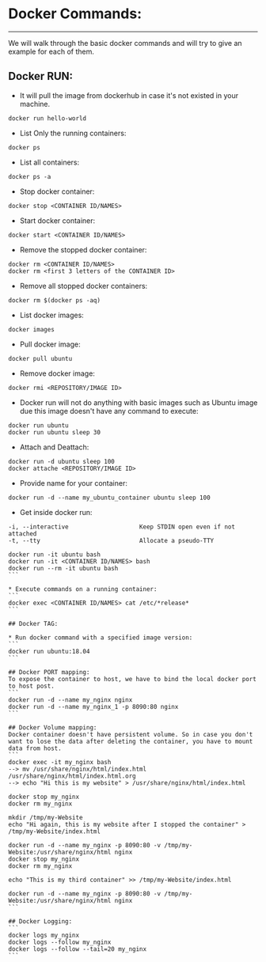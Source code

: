 # Docker Commands:
------------------
We will walk through the basic docker commands and will try to give an example for each of them.

## Docker RUN:  

* It will pull the image from dockerhub in case it's not existed in your machine.
```
docker run hello-world 
```

* List Only the running containers:
```
docker ps
```

* List all containers:
```
docker ps -a 
```

* Stop docker container:
```
docker stop <CONTAINER ID/NAMES>
```

* Start docker container:
```
docker start <CONTAINER ID/NAMES>
```

* Remove the stopped docker container:
```
docker rm <CONTAINER ID/NAMES>
docker rm <first 3 letters of the CONTAINER ID>
```

* Remove all stopped docker containers:
```
docker rm $(docker ps -aq)
```

* List docker images:
```
docker images
```

* Pull docker image:
```
docker pull ubuntu
```

* Remove docker image:
```
docker rmi <REPOSITORY/IMAGE ID>
```

* Docker run will not do anything with basic images such as 
Ubuntu image due this image doesn't have any command to execute:
```
docker run ubuntu
docker run ubuntu sleep 30
```

* Attach and Deattach:
```
docker run -d ubuntu sleep 100
docker attache <REPOSITORY/IMAGE ID>
```

* Provide name for your container:
```
docker run -d --name my_ubuntu_container ubuntu sleep 100 
```

* Get inside docker run:
```
-i, --interactive                    Keep STDIN open even if not attached
-t, --tty                            Allocate a pseudo-TTY
```
````
docker run -it ubuntu bash
docker run -it <CONTAINER ID/NAMES> bash
docker run --rm -it ubuntu bash
```

* Execute commands on a running container:
```
docker exec <CONTAINER ID/NAMES> cat /etc/*release*
```

## Docker TAG:

* Run docker command with a specified image version:
```
docker run ubuntu:18.04
```

## Docker PORT mapping:
To expose the container to host, we have to bind the local docker port to host post.
```
docker run -d --name my_nginx nginx
docker run -d --name my_nginx_1 -p 8090:80 nginx
```

## Docker Volume mapping:
Docker container doesn't have persistent volume. So in case you don't 
want to lose the data after deleting the container, you have to mount data from host. 
```
docker exec -it my_nginx bash
--> mv /usr/share/nginx/html/index.html /usr/share/nginx/html/index.html.org
--> echo "Hi this is my website" > /usr/share/nginx/html/index.html

docker stop my_nginx
docker rm my_nginx

mkdir /tmp/my-Website
echo "Hi again, this is my website after I stopped the container" > /tmp/my-Website/index.html

docker run -d --name my_nginx -p 8090:80 -v /tmp/my-Website:/usr/share/nginx/html nginx
docker stop my_nginx
docker rm my_nginx

echo "This is my third container" >> /tmp/my-Website/index.html

docker run -d --name my_nginx -p 8090:80 -v /tmp/my-Website:/usr/share/nginx/html nginx
```

## Docker Logging:
```
docker logs my_nginx
docker logs --follow my_nginx
docker logs --follow --tail=20 my_nginx
```
